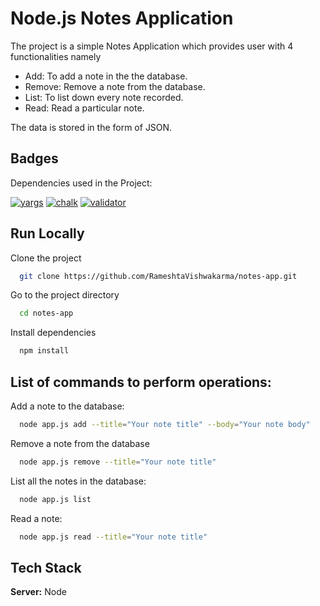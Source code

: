 
# Node.js Notes Application

The project is a simple Notes Application which provides user with 4 functionalities 
namely
- Add: To add a note in the the database.
- Remove: Remove a note from the database.
- List: To list down every note recorded.
- Read: Read a particular note.

The data is stored in the form of JSON.


## Badges

Dependencies used in the Project: 

[![yargs](https://img.shields.io/badge/yargs-npm%20package-orange)](https://www.npmjs.com/package/yargs)
[![chalk](https://img.shields.io/badge/chalk-npm%20package-blue)](https://www.npmjs.com/package/chalk)
[![validator](https://img.shields.io/badge/validator-npm%20package-yellow)](https://www.npmjs.com/package/validator)


## Run Locally

Clone the project

```bash
  git clone https://github.com/RameshtaVishwakarma/notes-app.git
```

Go to the project directory

```bash
  cd notes-app
```

Install dependencies

```bash
  npm install
```



## List of commands to perform operations:

Add a note to the database:

```bash
  node app.js add --title="Your note title" --body="Your note body"
```

Remove a note from the database

```bash
  node app.js remove --title="Your note title"
```

List all the notes in the database:

```bash
  node app.js list
```

Read a note:

```bash
  node app.js read --title="Your note title"
```


## Tech Stack

**Server:** Node

